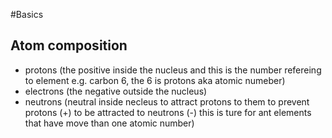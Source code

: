 #Basics

## Atom composition
- protons (the positive inside the nucleus and this is the number refereing to element e.g. carbon 6, the 6 is protons aka atomic numeber)
- electrons (the negative outside the nucleus)
- neutrons (neutral inside necleus to attract protons to them to prevent protons (+) to be attracted to neutrons (-) this is ture for ant elements that have move than one atomic number)
